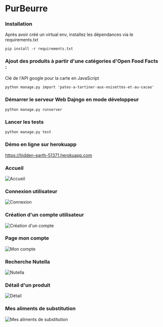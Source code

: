 # PurBeurre

### Installation

Après avoir créé un virtual env, installez les dépendances via le requirements.txt

```shell
pip install -r requirements.txt
```

### Ajout des produits à partir d'une catégories d'Open Food Facts :

Clé de l'API google pour la carte en JavaScript
```shell
python manage.py import 'pates-a-tartiner-aux-noisettes-et-au-cacao'
```

### Démarrer le serveur Web Dajngo en mode développeur
```shell
python manage.py runserver
```

### Lancer les tests
```shell
python manage.py test
```

### Démo en ligne sur herokuapp

https://hidden-earth-51371.herokuapp.com

### Accueil
![Accueil](doc/screen01.png)

### Connexion utilisateur
![Connexion](doc/screen04.png)

### Création d'un compte utilisateur
![Création d'un compte](doc/screen05.png)

### Page mon compte
![Mon compte](doc/screen06.png)

### Recherche Nutella
![Nutella](doc/screen02.png)

### Détail d'un produit
![Détail](doc/screen03.png)

### Mes aliments de substitution
![Mes aliments de substitution](doc/screen07.png)